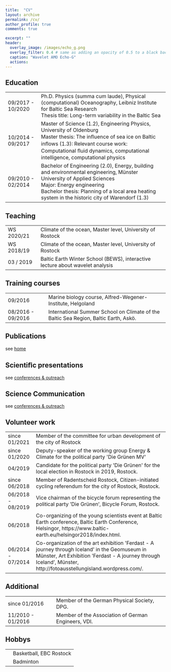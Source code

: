 ```yaml
---
title:  "CV"
layout: archive
permalink: /cv/
author_profile: true
comments: true

excerpt: ""
header:
  overlay_image: /images/echo_g.png
  overlay_filter: 0.4 # same as adding an opacity of 0.5 to a black background
  caption: "Wavelet AMO Echo-G"
  actions:
---
```

## Education
<table>
    <tr>
        <td>09/2017 - 10/2020</td>
        <td>Ph.D. Physics (summa cum laude), Physical (computational) Oceanography, Leibniz Institute for Baltic Sea Research<br>Thesis title: Long-term variability in the Baltic Sea</td>
    </tr>
    <tr>
        <td>10/2014 - 09/2017</td>
        <td>Master of Science (1.2), Engineering Physics, University of Oldenburg<br>Master thesis: The inﬂuence of sea ice on Baltic inﬂows (1.3): Relevant course work: Computational ﬂuid dynamics, computational intelligence, computational physics</td>
    </tr>
    <tr>
        <td>09/2010 - 02/2014</td>
        <td>Bachelor of Engineering (2.0), Energy, building and environmental engineering, Münster University of Applied Sciences<br>Major: Energy engineering<br>Bachelor thesis: Planning of a local area heating system in the historic city of Warendorf (1.3)</td>
    </tr>
</table>

## Teaching

<table>
    <tr>
        <td>WS 2020/21</td>
        <td>Climate of the ocean, Master level, University of Rostock</td>
    </tr>
    <tr>
        <td>WS 2018/19</td>
        <td>Climate of the ocean, Master level, University of Rostock</td>
    </tr>
    <tr>
        <td>    03 / 2019</td>
        <td>Baltic Earth Winter School (BEWS), interactive lecture about wavelet analysis </td>
    </tr>
</table>

## Training courses

<table>
    <tr>
        <td>09/2016</td>
        <td>Marine biology course, Alfred-Wegener-Institute, Helgoland</td>
    </tr>
    <tr>
        <td>08/2016 - 09/2016</td>
        <td>International Summer School on Climate of the Baltic Sea Region, Baltic Earth, Askö.</td>
    </tr>
</table>


## Publications

see [home](https://florianboergel.github.io/)

## Scientiﬁc presentations

see [conferences & outreach](https://florianboergel.github.io/outreach/)

## Science Communication

see [conferences & outreach](https://florianboergel.github.io/outreach/)

## Volunteer work

<table>
    <tr>
        <td>since 01/2021</td>
        <td>Member of the committee for urban development of the city of Rostock </td>
    </tr>
    <tr>
        <td>since 01/2020</td>
        <td>Deputy-speaker of the working group Energy & Climate for the political party 'Die Grünen MV' </td>
    </tr>
    <tr>
        <td>04/2019</td>
        <td>Candidate for the political party 'Die Grünen' for the local election in Rostock in 2019, Rostock.</td>
    </tr>
    <tr>
        <td>since 06/2018</td>
        <td>Member of Radentscheid Rostock, Citizen-initiated cycling referendum for the city of Rostock, Rostock.</td>
    </tr>
    <tr>
        <td>06/2018 - 08/2019</td>
        <td>Vice chairman of the bicycle forum representing the political party ’Die Grünen’, Bicycle Forum, Rostock.</td>
    </tr>
    <tr>
        <td>06/2018</td>
        <td>Co-organizing of the young scientists event at Baltic Earth conference, Baltic Earth Conference, Helsingor, https://www.baltic-earth.eu/helsingor2018/index.html.</td>
    </tr>
    <tr>
        <td>06/2014 - 07/2014</td>
        <td>Co-organization of the art exhibition 'Ferdast - A journey through Iceland' in the Geomuseum in Münster, Art Exhibition ’Ferdast - A journey through Iceland’, Münster, http://fotoausstellungisland.wordpress.com/.</td>
    </tr>
</table>

## Additional	

<table>
    <tr>
        <td>since 01/2016</td>
        <td>Member of the German Physical Society, DPG.</td>
    </tr>
    <tr>
        <td>11/2010 - 01/2016</td>
        <td>Member of the Association of German Engineers, VDI.</td>
    </tr>
</table>

	
## Hobbys	

<table>
    <tr>
        <td></td>
        <td>Basketball, EBC Rostock</td>
    </tr>
    <tr>
        <td></td>
        <td>Badminton</td>
    </tr>
</table>

